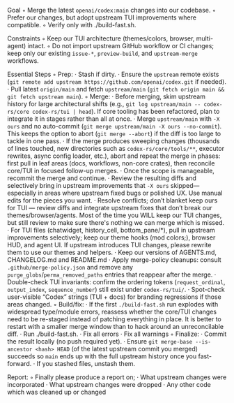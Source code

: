 Goal
◦ Merge the latest `openai/codex:main` changes into our codebase.
◦ Prefer our changes, but adopt upstream TUI improvements where compatible.
◦ Verify only with ./build-fast.sh.

Constraints
◦ Keep our TUI architecture (themes/colors, browser, multi-agent) intact.
◦ Do not import upstream GitHub workflow or CI changes; keep only our existing `issue-*`, `preview-build`, and `upstream-merge` workflows.

Essential Steps
◦ Prep:
  · Stash if dirty.
  · Ensure the `upstream` remote exists (`git remote add upstream https://github.com/openai/codex.git` if needed).
  · Pull latest `origin/main` and fetch `upstream/main` (`git fetch origin main && git fetch upstream main`).
◦ Merge:
  · Before merging, skim upstream history for large architectural shifts (e.g., `git log upstream/main -- codex-rs/core codex-rs/tui | head`). If core tooling has been refactored, plan to integrate it in stages rather than all at once.
  · Merge `upstream/main` with `-X ours` and no auto-commit (`git merge upstream/main -X ours --no-commit`). This keeps the option to abort (`git merge --abort`) if the diff is too large to tackle in one pass.
  · If the merge produces sweeping changes (thousands of lines touched, new directories such as `codex-rs/core/tools/**`, executor rewrites, async config loader, etc.), abort and repeat the merge in phases: first pull in leaf areas (docs, workflows, non-core crates), then reconcile core/TUI in focused follow-up merges.
  · Once the scope is manageable, recommit the merge and continue.
  · Review the resulting diffs and selectively bring in upstream improvements that `-X ours` skipped—especially in areas where upstream fixed bugs or polished UX. Use manual edits for the pieces you want.
  · Resolve conflicts; don’t blanket keep ours for TUI — review diffs and integrate upstream fixes that don’t break our themes/browser/agents. Most of the time you WILL keep our TUI changes, but still review to make sure there's nothing we can merge which is missed.
  · For TUI files (chatwidget, history_cell, bottom_pane/*), pull in upstream improvements selectively; keep our theme hooks (mod colors;), browser HUD, and agent UI. If upstream introduces TUI changes, please rewrite them to use our themes and helpers.
  · Keep our versions of AGENTS.md, CHANGELOG.md and README.md
  · Apply merge-policy cleanups: consult `.github/merge-policy.json` and remove any `purge_globs`/`perma_removed_paths` entries that reappear after the merge.
  · Double-check TUI invariants: confirm the ordering tokens (`request_ordinal`, `output_index`, `sequence_number`) still exist under `codex-rs/tui/`.
  · Spot-check user-visible “Codex” strings (TUI + docs) for branding regressions if those areas changed.
◦ Build/fix:
  · If the first `./build-fast.sh` run explodes with widespread type/module errors, reassess whether the core/TUI changes need to be re-staged instead of patching everything in place. It is better to restart with a smaller merge window than to hack around an unreconcilable diff.
  · Run ./build-fast.sh.
  · Fix all errors
  · Fix all warnings
◦ Finalize:
  · Commit the result locally (no push required yet).
  · Ensure `git merge-base --is-ancestor <hash> HEAD` (of the latest upstream commit you merged) succeeds so `main` ends up with the full upstream history once you fast-forward.
  · If you stashed files, unstash them.

Report:
◦ Finally please produce a report on;
  · What upstream changes were incorporated
  · What upstream changes were dropped
  · Any other code which was cleaned up or changed

